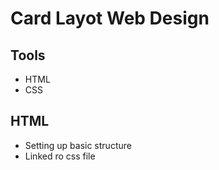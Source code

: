 # Card Layot Web Design

## Tools
- HTML
- CSS

## HTML
- Setting up basic structure
- Linked  ro css file
